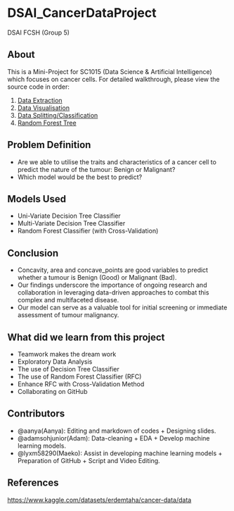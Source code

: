 # DSAI_CancerDataProject
DSAI FCSH (Group 5)

## About
This is a Mini-Project for SC1015 (Data Science & Artificial Intelligence) which focuses on cancer cells. For detailed walkthrough, please view the source code in order:
1. [Data Extraction](https://github.com/adamsohjunior/DSAI_CancerData/blob/main/Notebooks/DataExtraction.ipynb)
2. [Data Visualisation](https://github.com/lyxm58290/DSAI_CancerData/blob/main/Notebooks/DataVisualization.ipynb)
3. [Data Splitting/Classification](https://github.com/lyxm58290/DSAI_CancerData/blob/main/Notebooks/DataSplit_Class.ipynb)
4. [Random Forest Tree](https://github.com/lyxm58290/DSAI_CancerData/blob/main/Notebooks/RandomForest.ipynb)

## Problem Definition
* Are we able to utilise the traits and characteristics of a cancer cell to predict the nature of the tumour: Benign or Malignant?
* Which model would be the best to predict?

## Models Used
* Uni-Variate Decision Tree Classifier
* Multi-Variate Decision Tree Classifier
* Random Forest Classifier (with Cross-Validation)

## Conclusion
* Concavity, area and concave_points are good variables to predict whether a tumour is Benign (Good) or Malignant (Bad).
* Our findings underscore the importance of ongoing research and collaboration in leveraging data-driven approaches to combat this complex and multifaceted disease.
* Our model can serve as a valuable tool for initial screening or immediate assessment of tumour malignancy. 

## What did we learn from this project
* Teamwork makes the dream work
* Exploratory Data Analysis
* The use of Decision Tree Classifier
* The use of Random Forest Classifier (RFC)
* Enhance RFC with Cross-Validation Method
* Collaborating on GitHub

## Contributors
* @aanya(Aanya): Editing and markdown of codes + Designing slides.
* @adamsohjunior(Adam): Data-cleaning + EDA + Develop machine learning models.
* @lyxm58290(Maeko): Assist in developing machine learning models + Preparation of GitHub + Script and Video Editing.

## References
https://www.kaggle.com/datasets/erdemtaha/cancer-data/data
